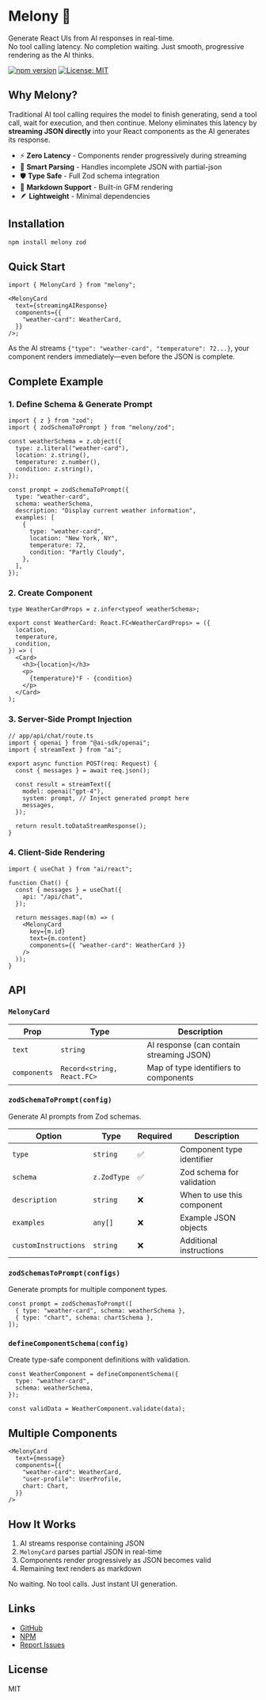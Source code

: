 # Melony 🍈

Generate React UIs from AI responses in real-time.  
No tool calling latency. No completion waiting. Just smooth, progressive rendering as the AI thinks.

[![npm version](https://img.shields.io/npm/v/melony.svg)](https://www.npmjs.com/package/melony)
[![License: MIT](https://img.shields.io/badge/License-MIT-yellow.svg)](https://opensource.org/licenses/MIT)

## Why Melony?

Traditional AI tool calling requires the model to finish generating, send a tool call, wait for execution, and then continue. Melony eliminates this latency by **streaming JSON directly** into your React components as the AI generates its response.

- ⚡ **Zero Latency** - Components render progressively during streaming
- 🎯 **Smart Parsing** - Handles incomplete JSON with partial-json
- 🛡️ **Type Safe** - Full Zod schema integration
- 📝 **Markdown Support** - Built-in GFM rendering
- 🪶 **Lightweight** - Minimal dependencies

## Installation

```bash
npm install melony zod
```

## Quick Start

```tsx
import { MelonyCard } from "melony";

<MelonyCard
  text={streamingAIResponse}
  components={{
    "weather-card": WeatherCard,
  }}
/>;
```

As the AI streams `{"type": "weather-card", "temperature": 72...}`, your component renders immediately—even before the JSON is complete.

## Complete Example

### 1. Define Schema & Generate Prompt

```tsx
import { z } from "zod";
import { zodSchemaToPrompt } from "melony/zod";

const weatherSchema = z.object({
  type: z.literal("weather-card"),
  location: z.string(),
  temperature: z.number(),
  condition: z.string(),
});

const prompt = zodSchemaToPrompt({
  type: "weather-card",
  schema: weatherSchema,
  description: "Display current weather information",
  examples: [
    {
      type: "weather-card",
      location: "New York, NY",
      temperature: 72,
      condition: "Partly Cloudy",
    },
  ],
});
```

### 2. Create Component

```tsx
type WeatherCardProps = z.infer<typeof weatherSchema>;

export const WeatherCard: React.FC<WeatherCardProps> = ({
  location,
  temperature,
  condition,
}) => (
  <Card>
    <h3>{location}</h3>
    <p>
      {temperature}°F - {condition}
    </p>
  </Card>
);
```

### 3. Server-Side Prompt Injection

```tsx
// app/api/chat/route.ts
import { openai } from "@ai-sdk/openai";
import { streamText } from "ai";

export async function POST(req: Request) {
  const { messages } = await req.json();

  const result = streamText({
    model: openai("gpt-4"),
    system: prompt, // Inject generated prompt here
    messages,
  });

  return result.toDataStreamResponse();
}
```

### 4. Client-Side Rendering

```tsx
import { useChat } from "ai/react";

function Chat() {
  const { messages } = useChat({
    api: "/api/chat",
  });

  return messages.map((m) => (
    <MelonyCard
      key={m.id}
      text={m.content}
      components={{ "weather-card": WeatherCard }}
    />
  ));
}
```

## API

### `MelonyCard`

| Prop         | Type                       | Description                              |
| ------------ | -------------------------- | ---------------------------------------- |
| `text`       | `string`                   | AI response (can contain streaming JSON) |
| `components` | `Record<string, React.FC>` | Map of type identifiers to components    |

### `zodSchemaToPrompt(config)`

Generate AI prompts from Zod schemas.

| Option               | Type        | Required | Description                |
| -------------------- | ----------- | -------- | -------------------------- |
| `type`               | `string`    | ✅       | Component type identifier  |
| `schema`             | `z.ZodType` | ✅       | Zod schema for validation  |
| `description`        | `string`    | ❌       | When to use this component |
| `examples`           | `any[]`     | ❌       | Example JSON objects       |
| `customInstructions` | `string`    | ❌       | Additional instructions    |

### `zodSchemasToPrompt(configs)`

Generate prompts for multiple component types.

```tsx
const prompt = zodSchemasToPrompt([
  { type: "weather-card", schema: weatherSchema },
  { type: "chart", schema: chartSchema },
]);
```

### `defineComponentSchema(config)`

Create type-safe component definitions with validation.

```tsx
const WeatherComponent = defineComponentSchema({
  type: "weather-card",
  schema: weatherSchema,
});

const validData = WeatherComponent.validate(data);
```

## Multiple Components

```tsx
<MelonyCard
  text={message}
  components={{
    "weather-card": WeatherCard,
    "user-profile": UserProfile,
    chart: Chart,
  }}
/>
```

## How It Works

1. AI streams response containing JSON
2. `MelonyCard` parses partial JSON in real-time
3. Components render progressively as JSON becomes valid
4. Remaining text renders as markdown

No waiting. No tool calls. Just instant UI generation.

## Links

- [GitHub](https://github.com/ddaras/melony)
- [NPM](https://www.npmjs.com/package/melony)
- [Report Issues](https://github.com/ddaras/melony/issues)

## License

MIT

